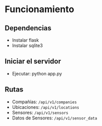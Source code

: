 # Funcionamiento

## Dependencias

- Instalar flask
- Instalar sqlite3


## Iniciar el servidor

- Ejecutar: python app.py

## Rutas

- Compañías: `/api/v1/companies`
- Ubicaciones: `/api/v1/locations`
- Sensores: `/api/v1/sensors`
- Datos de Sensores: `/api/v1/sensor_data`
